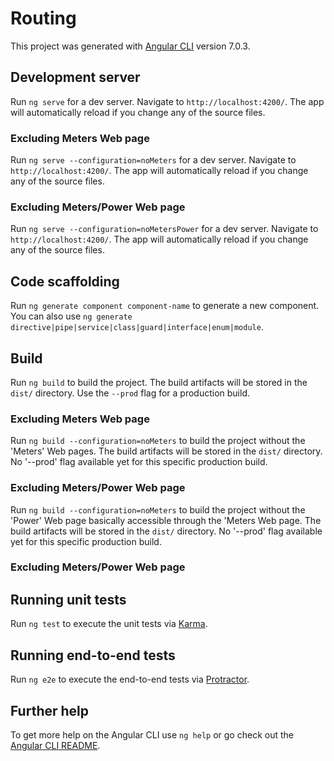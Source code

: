 # Routing

This project was generated with [Angular CLI](https://github.com/angular/angular-cli) version 7.0.3.

## Development server

Run `ng serve` for a dev server. Navigate to `http://localhost:4200/`. The app will automatically reload if you change any of the source files.
### Excluding Meters Web page
Run `ng serve --configuration=noMeters` for a dev server. Navigate to `http://localhost:4200/`. The app will automatically reload if you change any of the source files.

### Excluding Meters/Power Web page
Run `ng serve --configuration=noMetersPower` for a dev server. Navigate to `http://localhost:4200/`. The app will automatically reload if you change any of the source files.


## Code scaffolding

Run `ng generate component component-name` to generate a new component. You can also use `ng generate directive|pipe|service|class|guard|interface|enum|module`.

## Build

Run `ng build` to build the project. The build artifacts will be stored in the `dist/` directory. Use the `--prod` flag for a production build.

### Excluding Meters Web page
Run `ng build --configuration=noMeters` to build the project without the 'Meters' Web pages. The build artifacts will be stored in the `dist/` directory. No '--prod' flag available yet for this specific production build.

### Excluding Meters/Power Web page
Run `ng build --configuration=noMeters` to build the project without the 'Power' Web page basically accessible through the 'Meters Web page. The build artifacts will be stored in the `dist/` directory. No '--prod' flag available yet for this specific production build.

### Excluding Meters/Power Web page

## Running unit tests

Run `ng test` to execute the unit tests via [Karma](https://karma-runner.github.io).

## Running end-to-end tests

Run `ng e2e` to execute the end-to-end tests via [Protractor](http://www.protractortest.org/).

## Further help

To get more help on the Angular CLI use `ng help` or go check out the [Angular CLI README](https://github.com/angular/angular-cli/blob/master/README.md).
